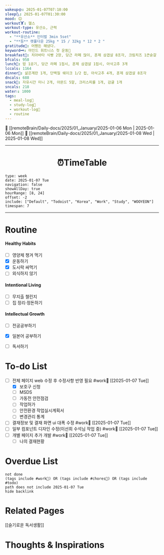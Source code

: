 ```yaml
---
wakeup🌞: 2025-01-07T07:10:00
sleep🌜: 2025-01-07T01:30:00
mood: 😊
workout🏋️: 헬스
workout-type: 유산소, 근력
workout-routine:
  - "**유산소** 인터벌 3min 5set"
  - "**등** 랫풀다운 25kg * 15 / 32kg * 12 * 2 "
gratitude🙏: 어쨌든 해냈다.
keyword🗝️: 마인드 휘트니스 첫 운동👟
breakfast🍳: 치아바타 식빵 2장, 당근 라페 많이, 훈제 삼겹살 8조각, 크림치즈 1큰숟갈
bfcals: 958
lunch🍚: 밥 1공기, 당근 라페 1접시, 훈제 삼겹살 1접시, 아삭고추 3개
lccals: 1164
dinner🥗: 삶은계란 1개, 단백질 쉐이크 1/2 컵, 아삭고추 4개, 훈제 삼겹살 8조각
dncals: 688
snack🍬: 자유시간 미니 2개, 아몬드 5알, 크리스피롤 1개, 감귤 1개
sncals: 218
water💧: 1000
tags:
  - meal-log📝
  - study-log📓
  - workout-log💪
  - routine
---
```


🔺 [[remoteBrain/Daily-docs/2025/01_January/2025-01-06 Mon | 2025-01-06 Mon]]
🔻 [[remoteBrain/Daily-docs/2025/01_January/2025-01-08 Wed | 2025-01-08 Wed]]
___
<h1> <center>⏰TimeTable </center> </h1>

```gEvent
type: week
date: 2025-01-07 Tue
navigation: false
showAllDay: true
hourRange: [8, 24]
offset: -2
include: ["Default", "Todoist", "Korea", "Work", "Study", "WOOYEON"]
timespan: 7
```

--- 


# Routine 

####  Healthy Habits
- [ ] 영양제 챙겨 먹기
- [x] 운동하기
- [x] 도시락 싸먹기
- [ ] 외식하지 않기 

####  Intentional Living 
- [ ] 무지출 챌린지 
- [ ] 집 정리·정돈하기

#### Intellectual Growth
- [ ] 전공공부하기
- [x] 일본어 공부하기
- [ ] 독서하기



# To-do List

- [ ] 전체 페이지 web 수정 후 수정사항 반영 필요  #work💼 [[2025-01-07 Tue]]  
	- [x] 보호구 신청
	- [ ] MSDS
	- [ ] 가동전 안전점검
	- [ ] 작업허가
	- [ ] 안전환경 작업실시계획서
	- [ ] 변경관리 통계
- [ ] 결재정보 및 결재 화면 ui 대폭 수정 #work💼  [[2025-01-07 Tue]]
- [ ] 일부 컴포넌트 디자인 수정(이선희 수석님 작업 중) #work💼 [[2025-01-07 Tue]]
- [ ] 개별 페이지 추가 개발 #work💼 [[2025-01-07 Tue]]
    - [ ] 나의 결재현황

# Overdue List
```tasks
not done
(tags include #work💼) OR (tags include #chores🧺) OR (tags include #todo)
path does not include 2025-01-07 Tue
hide backlink
```

# Related Pages

[[슬기로운 독서생활]]

# Thoughts & Inspirations

